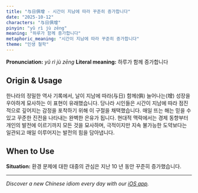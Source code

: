 ```yaml
---
title: "与日俱增 - 시간이 지남에 따라 꾸준히 증가합니다"
date: "2025-10-12"
characters: "与日俱增"
pinyin: "yǔ rì jù zēng"
meaning: "하루가 함께 증가합니다"
metaphoric_meaning: "시간이 지남에 따라 꾸준히 증가합니다"
theme: "인생 철학"
---
```


**Pronunciation:** *yǔ rì jù zēng*
**Literal meaning:** 하루가 함께 증가합니다

## Origin & Usage

한나라의 정밀한 역사 기록에서, 날이 지남에 따라(与日) 함께(俱) 늘어나는(增) 성장을 우아하게 묘사하는 이 표현이 유래했습니다. 당나라 시인들은 시간이 지남에 따라 점진적으로 깊어지는 감정을 포착하기 위해 이 구절을 채택했습니다. 매일 뜨는 해는 믿을 수 있고 꾸준한 진전을 나타내는 완벽한 은유가 됩니다. 현대적 맥락에서는 경제 동향부터 개인의 발전에 이르기까지 모든 것을 묘사하며, 극적이지만 지속 불가능한 도약보다는 일관되고 매일 이루어지는 발전의 힘을 담아냅니다.

## When to Use

**Situation:** 환경 문제에 대한 대중의 관심은 지난 10 년 동안 꾸준히 증가했습니다.

---

*Discover a new Chinese idiom every day with our [iOS app](https://apps.apple.com/us/app/daily-chinese-idioms/id6740611324).*
